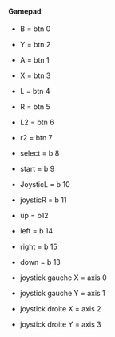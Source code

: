 #### Gamepad 

* B = btn 0
* Y = btn 2
* A = btn 1
* X = btn 3

* L = btn 4
* R = btn 5
* L2 = btn 6
* r2 = btn 7

* select = b 8
* start = b 9

* JoysticL = b 10
* joysticR = b 11

* up = b12
* left = b 14
* right = b 15
* down  = b 13

* joystick gauche X = axis 0
* joystick gauche Y = axis 1
* joystick droite X = axis 2
* joystick droite Y = axis 3